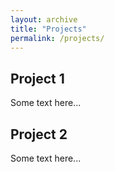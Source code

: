 ```yaml
---
layout: archive
title: "Projects"
permalink: /projects/
---
```


## Project 1
Some text here...

## Project 2
Some text here...